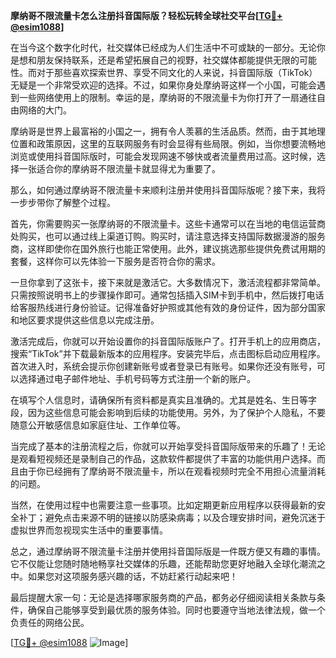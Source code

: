 **摩纳哥不限流量卡怎么注册抖音国际版？轻松玩转全球社交平台[[TG💪+ @esim1088](https://t.me/s/esim1088)]**

在当今这个数字化时代，社交媒体已经成为人们生活中不可或缺的一部分。无论你是想和朋友保持联系，还是希望拓展自己的视野，社交媒体都能提供无限的可能性。而对于那些喜欢探索世界、享受不同文化的人来说，抖音国际版（TikTok）无疑是一个非常受欢迎的选择。不过，如果你身处摩纳哥这样一个小国，可能会遇到一些网络使用上的限制。幸运的是，摩纳哥的不限流量卡为你打开了一扇通往自由网络的大门。

摩纳哥是世界上最富裕的小国之一，拥有令人羡慕的生活品质。然而，由于其地理位置和政策原因，这里的互联网服务有时会显得有些局限。例如，当你想要流畅地浏览或使用抖音国际版时，可能会发现网速不够快或者流量费用过高。这时候，选择一张适合你的摩纳哥不限流量卡就显得尤为重要了。

那么，如何通过摩纳哥不限流量卡来顺利注册并使用抖音国际版呢？接下来，我将一步步带你了解整个过程。

首先，你需要购买一张摩纳哥的不限流量卡。这些卡通常可以在当地的电信运营商处购买，也可以通过线上渠道订购。购买时，请注意选择支持国际数据漫游的服务商，这样即使你在国外旅行也能正常使用。此外，建议挑选那些提供免费试用期的套餐，这样你可以先体验一下服务是否符合你的需求。

一旦你拿到了这张卡，接下来就是激活它。大多数情况下，激活流程都非常简单。只需按照说明书上的步骤操作即可。通常包括插入SIM卡到手机中，然后拨打电话给客服热线进行身份验证。记得准备好护照或其他有效的身份证件，因为部分国家和地区要求提供这些信息以完成注册。

激活完成后，你就可以开始设置你的抖音国际版账户了。打开手机上的应用商店，搜索“TikTok”并下载最新版本的应用程序。安装完毕后，点击图标启动应用程序。首次进入时，系统会提示你创建新账号或者登录已有账号。如果你还没有账号，可以选择通过电子邮件地址、手机号码等方式注册一个新的账户。

在填写个人信息时，请确保所有资料都是真实且准确的。尤其是姓名、生日等字段，因为这些信息可能会影响到后续的功能使用。另外，为了保护个人隐私，不要随意公开敏感信息如家庭住址、工作单位等。

当完成了基本的注册流程之后，你就可以开始享受抖音国际版带来的乐趣了！无论是观看短视频还是录制自己的作品，这款软件都提供了丰富的功能供用户选择。而且由于你已经拥有了摩纳哥不限流量卡，所以在观看视频时完全不用担心流量消耗的问题。

当然，在使用过程中也需要注意一些事项。比如定期更新应用程序以获得最新的安全补丁；避免点击来源不明的链接以防感染病毒；以及合理安排时间，避免沉迷于虚拟世界而忽视现实生活中的重要事情。

总之，通过摩纳哥不限流量卡注册并使用抖音国际版是一件既方便又有趣的事情。它不仅能让您随时随地畅享社交媒体的乐趣，还能帮助您更好地融入全球化潮流之中。如果您对这项服务感兴趣的话，不妨赶紧行动起来吧！

最后提醒大家一句：无论是选择哪家服务商的产品，都务必仔细阅读相关条款与条件，确保自己能够享受到最优质的服务体验。同时也要遵守当地法律法规，做一个负责任的网络公民。

[[TG💪+ @esim1088](https://t.me/s/esim1088) ![Image](https://i.postimg.cc/4NQfJmqS/Snipaste-2025-05-13-00-14-12.png)]